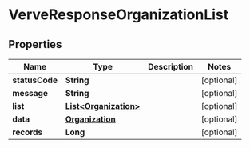 
# VerveResponseOrganizationList

## Properties
Name | Type | Description | Notes
------------ | ------------- | ------------- | -------------
**statusCode** | **String** |  |  [optional]
**message** | **String** |  |  [optional]
**list** | [**List&lt;Organization&gt;**](Organization.md) |  |  [optional]
**data** | [**Organization**](Organization.md) |  |  [optional]
**records** | **Long** |  |  [optional]



